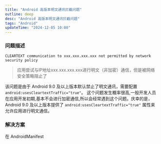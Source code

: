 ```yaml
---
title: "Android 高版本明文通讯拦截问题"
outline: deep
desc: "Android 高版本明文通讯拦截问题"
tags: "Android"
updateTime: "2024-12-05 10:00"
---
```


### 问题描述
`CLEARTEXT communication to xxx.xxx.xxx.xxx not permitted by network security policy`
> 应用尝试与IP地址xxx.xxx.xxx.xxx进行明文（非加密）通信，但是被网络安全策略阻止了

该问题是由于 Android 9.0 及以上版本默认禁止了明文通讯，需要配置 `android:usesCleartextTraffic="true"`。
这个问题发生概率很高,一般开发人员在应用开发初期,基本不会进行加密通信,所以会经常遇到这个问题。庆幸的是，Android 9.0 及以上版本提供了 `android:usesCleartextTraffic="true"` 属性来允许应用进行明文通信。

### 解决方案
在 AndroidManifest


